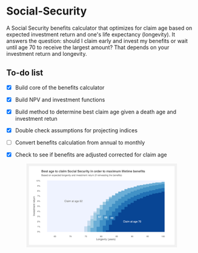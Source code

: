 # Social-Security

A Social Security benefits calculator that optimizes for claim age based on expected investment return and one's life expectancy (longevity). It answers the question: should I claim early and invest my benefits or wait until age 70 to receive the largest amount? That depends on your investment return and longevity.


## To-do list
- [x] Build core of the benefits calculator
- [x] Build NPV and investment functions
- [x] Build method to determine best claim age given a death age and investment retun
- [x] Double check assumptions for projecting indices
- [ ] Convert benefits calculation from annual to monthly
- [x] Check to see if benefits are adjusted corrected for claim age  
    
    
  
  
<p align="center">
<img src="Plots/bestClaimAll.png" width=79%>
</p>